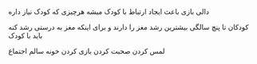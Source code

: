 دالی بازی باعث ایجاد ارتباط با کودک میشه
هرچیزی که کودک نیاز داره

کودکان تا پنچ سالگی بیشترین رشد مغز را دارند
و برای اینکه مغز به درستی رشد کنه باید با کودک

لمس کردن
صحبت کردن
بازی کردن
خونه سالم
اجتماع